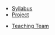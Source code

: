 - [Syllabus](syllabus)
- [Project](project)
<!-- - [AI Policy](ai-policy) -->
<!-- - [Course Schedule](schedule) -->
- [Teaching Team](teaching-team)
<!-- - [Lecture Notes](lecture-notes) -->
<!-- - [Assignments & Labs](assignment-lab-details) -->
<!-- - [Resources](resources) -->
<!-- - [Feedback](feedback) -->